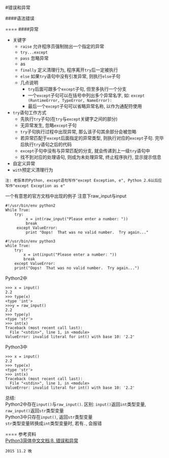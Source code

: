#错误和异常

####语法错误  

====
####异常  
* 关键字
  * `raise` 允许程序员强制抛出一个指定的异常
  * `try...except`
  * `pass` 忽略异常
  * as
  * `finally` 定义清理行为, 程序离开`try`后一定被执行
  * `else` 如果`try`语句中没有引发异常, 则执行`else`子句
  * 几点说明
    * `try`后面可跟多个`except`子句, 但至多执行一个分支
    * 一个`except`子句可以在括号中列出多个异常名字, 如: `except (RuntimeError, TypeError, NameError):`
    * 最后一个`except`子句可以省略异常名称, 以作为通配符使用
* `try`语句工作方式
  * 先执行`try`子句(在`try`与`except`关键字之间的部分)
  * 无异常发生, 忽略`except`子句
  * `try`子句执行过程中出现异常, 那么该子句其余部分会被忽略
  * 若异常匹配于`except`后面指定的异常类型, 则执行对应的`except`子句. 完毕后执行`try`语句之后的代码
  * `except`子句中没有与异常匹配的分支, 就会传递到上一级`try`语句中
  * 找不到对应的处理语句, 则成为未处理异常, 终止程序执行, 显示提示信息
* 自定义异常
* `with`预定义清理行为
```
注: 老版本的Python, except语句写作"except Exception, e", Python 2.6以后应写作"except Exception as e"
```

一个有意思的官方文档中出现的例子
注意下raw_input与input
```
#!/usr/bin/env python2
While True:
    try:
         x = int(raw_input("Please enter a number: "))
         break
     except ValueError:
         print "Oops!  That was no valid number.  Try again..."

#!/usr/bin/env python3
while True:
    try:
        x = int(input("Please enter a number: "))
        break
    except ValueError:
    print("Oops!  That was no valid number.  Try again...")
```

Python2中
```
>>> x = input()
2.2
>>> type(x)
<type 'int'>
>>>y = raw_input()
2.2
>>> type(y)
<type 'str'>
>>> int(x)
Traceback (most recent call last):
  File "<stdin>", line 1, in <module>
ValueError: invalid literal for int() with base 10: '2.2'
```
Python3中
```
>>> x = input()
2.2
>>> type(x)
<type 'str'>
>>> int(x)
Traceback (most recent call last):
  File "<stdin>", line 1, in <module>
ValueError: invalid literal for int() with base 10: '2.2'
```
总结:  
Python2中存在`input()`与`raw_input()`. 区别: `input()`返回`int`类型变量, `raw_input()`返回`str`类型变量  
Python3中只存在`input()`, 返回`str`类型变量  
`str`类型变量转换成`int`类型变量时, 若有`.`, 会报错  

====
参考资料  
[Python3简体中文文档:8. 错误和异常](http://docs.pythontab.com/python/python3.4/errors.html)
```
2015 11.2 晚
```
